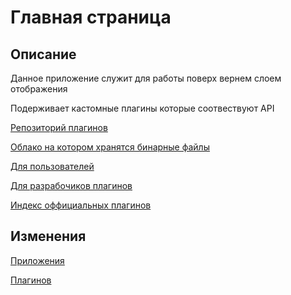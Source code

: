 # Главная страница

## Описание
Данное приложение служит для работы поверх вернем слоем отображения

Подерживает кастомные плагины которые соотвествуют API

[Репозиторий плагинов](https://github.com/SnayperTihCreator/OverayPlugins)

[Облако на котором хранятся бинарные файлы](https://drive.google.com/drive/folders/1jkbPM_lJKnIv-bnrRmSW4jxCYETueIty?usp=sharing)


[Для пользователей](users/index.md)

[Для разрабочиков плагинов](developers/index.md)

[Индекс оффициальных плагинов](plugins/index.md)

## Изменения

[Приложения](changesMainProg/index.md)

[Плагинов](changesPlugins/index.md)